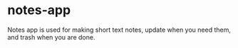 # notes-app
Notes app is used for making short text notes,
update when you need them, 
and trash when you are done.
